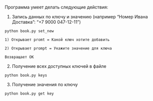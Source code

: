 Программа умеет делать следующие действия:
  
  1. Запись данных по ключу и значению
  (например “Номер Ивана Доставка”: “+7 9000 047-12-11”) 

    python book.py set_new
    
    1) Открывает promt = Какой ключ хотите добавить
    
    2) Открывает prompt = Укажите значение для ключа

    Возвращает OK

  2. Получение всех доступных ключей в файле

    python book.py keys 


  3. Получение значения по ключу

    python book.py get key
